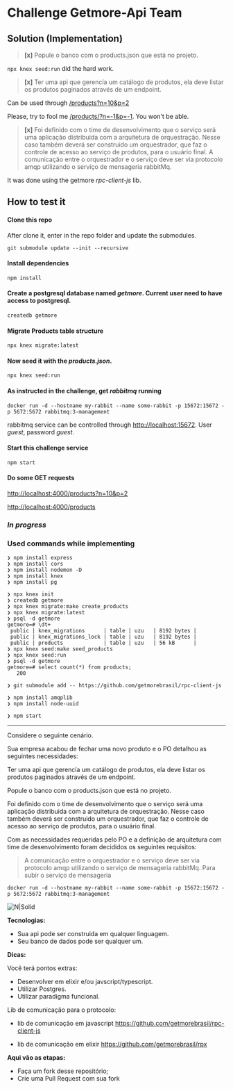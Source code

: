 # Challenge Getmore-Api Team

## Solution (Implementation)

> **[x]** Popule o banco com o products.json que está no projeto.

`npx knex seed:run` did the hard work.

> **[x]** Ter uma api que gerencía um catálogo de produtos, ela deve listar os produtos paginados através de um endpoint.

Can be used through [/products?n=10&p=2](http://localhost:4000/products/?n=10&p=2)

Please, try to fool me [/products/?n=-1&p=-1](http://localhost:4000/products/?n=-1&p=-1). You won't be able.

> **[x]** Foi definido com o time de desenvolvimento que o serviço será uma aplicação distribuida com a arquitetura de orquestração. Nesse caso também deverá ser construido um orquestrador, que faz o controle de acesso ao serviço de produtos, para o usuário final.
> A comunicação entre o orquestrador e o serviço deve ser via protocolo amqp utilizando o serviço de mensageria rabbitMq.

It was done using the getmore _rpc-client-js_ lib.

## How to test it

#### Clone this repo

After clone it, enter in the repo folder and update the submodules.

`git submodule update --init --recursive`

#### Install dependencies

`npm install`

#### Create a postgresql database named _getmore_. Current user need to have access to postgresql.

`createdb getmore`

#### Migrate Products table structure

`npx knex migrate:latest`

#### Now seed it with the _products.json_.

`npx knex seed:run`

#### As instructed in the challenge, get _rabbitmq_ running

`docker run -d --hostname my-rabbit --name some-rabbit -p 15672:15672 -p 5672:5672 rabbitmq:3-management`

rabbitmq service can be controlled through [http://localhost:15672](http://localhost:15672). User _guest_, password _guest_.

#### Start this challenge service

`npm start`

#### Do some GET requests

[http://localhost:4000/products?n=10&p=2](http://localhost:4000/products?n=10&p=2)

[http://localhost:4000/products](http://localhost:4000/products)

### _In progress_

### Used commands while implementing

```
❯ npm install express
❯ npm install cors
❯ npm install nodemon -D
❯ npm install knex
❯ npm install pg

❯ npx knex init
❯ createdb getmore
❯ npx knex migrate:make create_products
❯ npx knex migrate:latest
❯ psql -d getmore
getmore=# \dt+
 public | knex_migrations      | table | uzu   | 8192 bytes |
 public | knex_migrations_lock | table | uzu   | 8192 bytes |
 public | products             | table | uzu   | 56 kB      |
❯ npx knex seed:make seed_products
❯ npx knex seed:run
❯ psql -d getmore
getmore=# select count(*) from products;
   200

❯ git submodule add -- https://github.com/getmorebrasil/rpc-client-js

❯ npm install amqplib
❯ npm install node-uuid

❯ npm start
```

---

Considere o seguinte cenário.

Sua empresa acabou de fechar uma novo produto e o PO detalhou as seguintes necessidades:

Ter uma api que gerencía um catálogo de produtos, ela deve listar os produtos paginados através de um endpoint.

Popule o banco com o products.json que está no projeto.

Foi definido com o time de desenvolvimento que o serviço será uma aplicação distribuida com a arquitetura de orquestração.
Nesse caso também deverá ser construido um orquestrador, que faz o controle de acesso ao serviço de produtos, para o usuário final.

Com as necessidades requeridas pelo PO e a definição de arquitetura com time de desenvolvimento foram decididos os seguintes requisitos:

> A comunicação entre o orquestrador e o serviço deve ser via protocolo amqp
> utilizando o serviço de mensageria rabbitMq.
> Para subir o serviço de mensageria

```
docker run -d --hostname my-rabbit --name some-rabbit -p 15672:15672 -p 5672:5672 rabbitmq:3-management
```

![N|Solid](https://pubs.vmware.com/vfabricRabbitMQ31/topic/com.vmware.vfabric.rabbitmq.3.1/rabbit-web-docs/img/tutorials/intro/hello-world-example-routing.png)

**Tecnologias:**

- Sua api pode ser construida em qualquer linguagem.
- Seu banco de dados pode ser qualquer um.

**Dicas:**

Você terá pontos extras:

- Desenvolver em elixir e/ou javscript/typescript.
- Utilizar Postgres.
- Utilizar paradigma funcional.

Lib de comunicação para o protocolo:

- lib de comunicação em javascript
  https://github.com/getmorebrasil/rpc-client-js

- lib de comunicação em elixir
  https://github.com/getmorebrasil/rpx

**Aqui vão as etapas:**

- Faça um fork desse repositório;
- Crie uma Pull Request com sua fork
